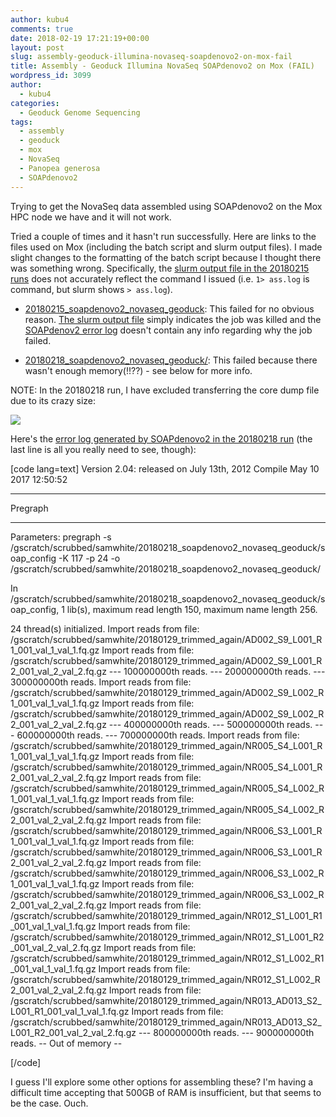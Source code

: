 ```yaml
---
author: kubu4
comments: true
date: 2018-02-19 17:21:19+00:00
layout: post
slug: assembly-geoduck-illumina-novaseq-soapdenovo2-on-mox-fail
title: Assembly - Geoduck Illumina NovaSeq SOAPdenovo2 on Mox (FAIL)
wordpress_id: 3099
author:
  - kubu4
categories:
  - Geoduck Genome Sequencing
tags:
  - assembly
  - geoduck
  - mox
  - NovaSeq
  - Panopea generosa
  - SOAPdenovo2
---
```


Trying to get the NovaSeq data assembled using SOAPdenovo2 on the Mox HPC node we have and it will not work.

Tried a couple of times and it hasn't run successfully. Here are links to the files used on Mox (including the batch script and slurm output files). I made slight changes to the formatting of the batch script because I thought there was something wrong. Specifically, the [slurm output file in the 20180215 runs](https://owl.fish.washington.edu/Athaliana/20180215_soapdenovo2_novaseq_geoduck/slurm-134981.out) does not accurately reflect the command I issued (i.e. `1> ass.log` is command, but slurm shows `> ass.log`).





  * [20180215_soapdenovo2_novaseq_geoduck](https://owl.fish.washington.edu/Athaliana/20180215_soapdenovo2_novaseq_geoduck/): This failed for no obvious reason. [The slurm output file](http://owl.fish.washington.edu/Athaliana/20180215_soapdenovo2_novaseq_geoduck/slurm-134981.out) simply indicates the job was killed and the [SOAPdenov2 error log](http://owl.fish.washington.edu/Athaliana/20180215_soapdenovo2_novaseq_geoduck/ass.err) doesn't contain any info regarding why the job failed.



  * [20180218_soapdenovo2_novaseq_geoduck/](https://owl.fish.washington.edu/Athaliana/20180218_soapdenovo2_novaseq_geoduck/): This failed because there wasn't enough memory(!!??) - see below for more info.






NOTE: In the 20180218 run, I have excluded transferring the core dump file due to its crazy size:

![](https://owl.fish.washington.edu/Athaliana/20180218_mox_geo_novaseq_fail_01.png)

Here's the [error log generated by SOAPdenovo2 in the 20180218 run](https://owl.fish.washington.edu/Athaliana/20180218_soapdenovo2_novaseq_geoduck/ass.err) (the last line is all you really need to see, though):

[code lang=text]
Version 2.04: released on July 13th, 2012
Compile May 10 2017 12:50:52

********************
Pregraph
********************

Parameters: pregraph -s /gscratch/scrubbed/samwhite/20180218_soapdenovo2_novaseq_geoduck/soap_config -K 117 -p 24 -o /gscratch/scrubbed/samwhite/20180218_soapdenovo2_novaseq_geoduck/ 

In /gscratch/scrubbed/samwhite/20180218_soapdenovo2_novaseq_geoduck/soap_config, 1 lib(s), maximum read length 150, maximum name length 256.

24 thread(s) initialized.
Import reads from file:
 /gscratch/scrubbed/samwhite/20180129_trimmed_again/AD002_S9_L001_R1_001_val_1_val_1.fq.gz
Import reads from file:
 /gscratch/scrubbed/samwhite/20180129_trimmed_again/AD002_S9_L001_R2_001_val_2_val_2.fq.gz
--- 100000000th reads.
--- 200000000th reads.
--- 300000000th reads.
Import reads from file:
 /gscratch/scrubbed/samwhite/20180129_trimmed_again/AD002_S9_L002_R1_001_val_1_val_1.fq.gz
Import reads from file:
 /gscratch/scrubbed/samwhite/20180129_trimmed_again/AD002_S9_L002_R2_001_val_2_val_2.fq.gz
--- 400000000th reads.
--- 500000000th reads.
--- 600000000th reads.
--- 700000000th reads.
Import reads from file:
 /gscratch/scrubbed/samwhite/20180129_trimmed_again/NR005_S4_L001_R1_001_val_1_val_1.fq.gz
Import reads from file:
 /gscratch/scrubbed/samwhite/20180129_trimmed_again/NR005_S4_L001_R2_001_val_2_val_2.fq.gz
Import reads from file:
 /gscratch/scrubbed/samwhite/20180129_trimmed_again/NR005_S4_L002_R1_001_val_1_val_1.fq.gz
Import reads from file:
 /gscratch/scrubbed/samwhite/20180129_trimmed_again/NR005_S4_L002_R2_001_val_2_val_2.fq.gz
Import reads from file:
 /gscratch/scrubbed/samwhite/20180129_trimmed_again/NR006_S3_L001_R1_001_val_1_val_1.fq.gz
Import reads from file:
 /gscratch/scrubbed/samwhite/20180129_trimmed_again/NR006_S3_L001_R2_001_val_2_val_2.fq.gz
Import reads from file:
 /gscratch/scrubbed/samwhite/20180129_trimmed_again/NR006_S3_L002_R1_001_val_1_val_1.fq.gz
Import reads from file:
 /gscratch/scrubbed/samwhite/20180129_trimmed_again/NR006_S3_L002_R2_001_val_2_val_2.fq.gz
Import reads from file:
 /gscratch/scrubbed/samwhite/20180129_trimmed_again/NR012_S1_L001_R1_001_val_1_val_1.fq.gz
Import reads from file:
 /gscratch/scrubbed/samwhite/20180129_trimmed_again/NR012_S1_L001_R2_001_val_2_val_2.fq.gz
Import reads from file:
 /gscratch/scrubbed/samwhite/20180129_trimmed_again/NR012_S1_L002_R1_001_val_1_val_1.fq.gz
Import reads from file:
 /gscratch/scrubbed/samwhite/20180129_trimmed_again/NR012_S1_L002_R2_001_val_2_val_2.fq.gz
Import reads from file:
 /gscratch/scrubbed/samwhite/20180129_trimmed_again/NR013_AD013_S2_L001_R1_001_val_1_val_1.fq.gz
Import reads from file:
 /gscratch/scrubbed/samwhite/20180129_trimmed_again/NR013_AD013_S2_L001_R2_001_val_2_val_2.fq.gz
--- 800000000th reads.
--- 900000000th reads.
-- Out of memory --

[/code]

I guess I'll explore some other options for assembling these? I'm having a difficult time accepting that 500GB of RAM is insufficient, but that seems to be the case. Ouch.
